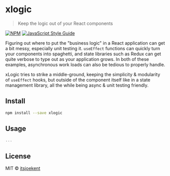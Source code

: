 # xlogic

> Keep the logic out of your React components

[![NPM](https://img.shields.io/npm/v/xlogic.svg)](https://www.npmjs.com/package/xlogic) [![JavaScript Style Guide](https://img.shields.io/badge/code_style-standard-brightgreen.svg)](https://standardjs.com)

Figuring out where to put the "business logic" in a React application can get a bit messy, especially unit testing it. `useEffect` functions can quickly turn your components into spaghetti, and state libraries such as Redux can get quite verbose to type out as your application grows. In both of these examples, asynchronous work loads can also be tedious to properly handle.

xLogic tries to strike a middle-ground, keeping the simplicity & modularity of `useEffect` hooks, but outside of the component itself like in a state management library, all the while being async & unit testing friendly.

## Install

```bash
npm install --save xlogic
```

## Usage

```jsx
...
```

## License

MIT © [itsjoekent](https://github.com/itsjoekent)
